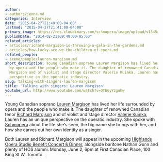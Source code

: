 ```yaml
---
author:
- authors/jenna.md
categories: Interview
date: "2015-04-27T21:40:00-04:00"
lastmod: "2015-04-27T21:41:00-04:00"
primary_image: https://res.cloudinary.com/schmopera/image/upload/v1545409169/media/webhook-uploads/1430185230421/Lauren.JPG
publishDate: "2014-02-21T09:40:00-05:00"
related_articles:
- articles/richard-margison-is-throwing-a-gala-in-the-gardens.md
- articles/how-lucky-are-we-the-children-of-opera.md
related_people:
- scene/people/lauren-margison.md
short_description: Young Canadian soprano Lauren Margison has lived her life surrounded
  by opera and the people who make it. The daughter of renowned Canadian tenor Richard
  Margison and of violist and stage director Valerie Kuinka, Lauren has an unique
  perspective on the operatic industry.
slug: talking-with-singers-lauren-margison
title: 'Talking with singers: Lauren Margison'
youtube_url: http://www.youtube.com/watch?v=QTbGyYzguhw
---
```


Young Canadian soprano [Lauren Margison](https://twitter.com/LaurenMargison) has lived her life surrounded by opera and the people who make it. The daughter of renowned Canadian tenor [Richard Margison](http://www.richardmargison.com/) and of violist and stage director [Valerie Kuinka](http://www.margisonkuinka.com/#about), Lauren has an unique perspective on the operatic industry. She spoke with [Schmopera](http://www.schmopera.com) about the life she's seen, the big name she brings with her, and how she carves out her own identity as a singer.

Both Lauren and Richard Margison will appear in the upcoming [Highlands Opera Studio Benefit Concert & Dinner](https://www.eventbrite.ca/e/highlands-opera-studio-benefit-concert-dinner-featuring-nathan-gunn-tickets-10455722347), alongside baritone Nathan Gunn and plenty of HOS alumni. Monday, June 2, 6pm at First Canadian Place, 100 King St W, Toronto.
